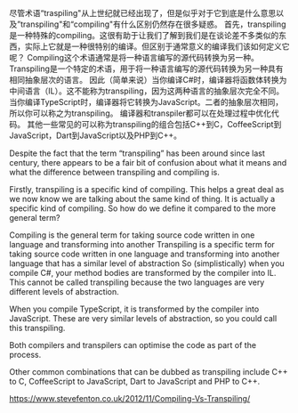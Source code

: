 尽管术语“traspiling"从上世纪就已经出现了，但是似乎对于它到底是什么意思以及”transpiling"和“compiling"有什么区别仍然存在很多疑惑。
首先，transpiling是一种特殊的compiling。这很有助于让我们了解到我们是在谈论差不多类似的东西，实际上它就是一种很特别的编译。但区别于通常意义的编译我们该如何定义它呢？
Compiling这个术语通常是将一种语言编写的源代码转换为另一种。
Transpiling是一个特定的术语，用于将一种语言编写的源代码转换为另一种具有相同抽象层次的语言。
因此（简单来说）当你编译C#时，编译器将函数体转换为中间语言（IL）。这不能称为transpiling，因为这两种语言的抽象层次完全不同。
当你编译TypeScript时，编译器将它转换为JavaScript。二者的抽象层次相同，所以你可以称之为transpiling。
编译器和transpiler都可以在处理过程中优化代码。
其他一些常见的可以称为transpiling的组合包括C++到C，CoffeeScript到JavaScript，Dart到JavaScript以及PHP到C++。

Despite the fact that the term “transpiling” has been around since last century, there appears to be a fair bit of confusion about what it means and what the difference between transpiling and compiling is.

Firstly, transpiling is a specific kind of compiling. This helps a great deal as we now know we are talking about the same kind of thing. It is actually a specific kind of compiling. So how do we define it compared to the more general term?

Compiling
is the general term for taking source code written in one language and transforming into another
Transpiling
is a specific term for taking source code written in one language and transforming into another language that has a similar level of abstraction
So (simplistically) when you compile C#, your method bodies are transformed by the compiler into IL. This cannot be called transpiling because the two languages are very different levels of abstraction.

When you compile TypeScript, it is transformed by the compiler into JavaScript. These are very similar levels of abstraction, so you could call this transpiling.

Both compilers and transpilers can optimise the code as part of the process.

Other common combinations that can be dubbed as transpiling include C++ to C, CoffeeScript to JavaScript, Dart to JavaScript and PHP to C++.

https://www.stevefenton.co.uk/2012/11/Compiling-Vs-Transpiling/